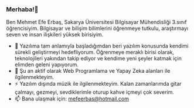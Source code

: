 ### Merhaba!👋

Ben Mehmet Efe Erbaş, Sakarya Üniversitesi Bilgisayar Mühendisliği 3.sınıf öğrencisiyim. Bilgisayar ve bilişim bilimlerini öğrenmeye tutkulu, araştırmayı seven ve insan ilişkileri yüksek birisiyim.


- 🔭 Yazılıma tam anlamıyla başladığımdan beri yazılım konusunda kendimi sürekli geliştirmeyi hedefliyorum. Öğrenmeye meraklı birisi olarak, teknolojileri yakından takip ediyor ve kendime yeni şeyler katmak için elimden geleni yapıyorum.
- 🌱 Şu an aktif olarak Web Programlama ve Yapay Zeka alanları ile ilgilenmekteyim. 
- ⚡ Yazılım dışında müzik ile ilgilenmekteyim. Kalan zamanlarımda gitar çalmayı, gezmeyi, sevdiklerimle oturup kahve içmeyi çok severim.
- 📫 Bana ulaşmak için: mefeerbas@hotmail.com



